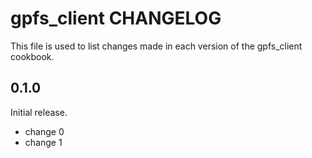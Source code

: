 # gpfs_client CHANGELOG

This file is used to list changes made in each version of the gpfs_client cookbook.

## 0.1.0

Initial release.

- change 0
- change 1
